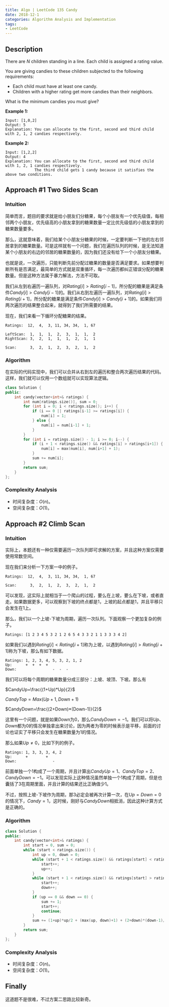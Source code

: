 ```yaml
---
title: Algo | LeetCode 135 Candy
date: 2018-12-1
categories: Algorithm Analysis and Implementation
tags:
- LeetCode
---
```


## Description

There are *N* children standing in a line. Each child is assigned a rating value.

You are giving candies to these children subjected to the following requirements:

- Each child must have at least one candy.
- Children with a higher rating get more candies than their neighbors.

What is the minimum candies you must give?

<!-- more -->

**Example 1:**

```
Input: [1,0,2]
Output: 5
Explanation: You can allocate to the first, second and third child with 2, 1, 2 candies respectively.
```

**Example 2:**

```
Input: [1,2,2]
Output: 4
Explanation: You can allocate to the first, second and third child with 1, 2, 1 candies respectively.
             The third child gets 1 candy because it satisfies the above two conditions.
```

## Approach #1 Two Sides Scan

### Intuition

简单而言，题目的要求就是给小朋友们分糖果，每个小朋友有一个优先级值，每相邻两个小朋友，优先级高的小朋友拿到的糖果数量一定比优先级低的小朋友拿到的糖果数量要多。

那么，这就意味着，我们给某个小朋友分糖果的时候，一定要判断一下他的左右邻居拿到的糖果数量。可是这样就有一个问题，我们在遍历队列的时候，是无法知道某个小朋友的右边的邻居的糖果数量的，因为我们还没有给下一个小朋友分糖果。

也就是说，一次遍历，只能判断先前分配过糖果的数量是否满足要求。如果想要判断所有是否满足，最简单的方式就是双重循环，每一次遍历都纠正错误分配的糖果数量。但是这种方法属于暴力解法，方法不可取。

我们从左到右遍历一遍队列，对$Rating[i] > Rating[i-1]$，所分配的糖果是满足条件$Candy[i] > Candy[i-1]$的。我们从右到左遍历一遍队列，对$Rating[i] > Rating[i+1]$，所分配的糖果是满足条件$Candy[i] > Candy[i+1]$的。如果我们将两次遍历的结果整合起来，就得到了我们所需要的结果。

现在，我们来看一下循环分配糖果的结果。

```
Ratings:  12,  4,  3, 11, 34, 34,  1, 67

LeftScan:  1,  1,  1,  2,  3,  1,  1,  2
RightScan: 3,  2,  1,  1,  1,  2,  1,  1

Scan:      3,  2,  1,  2,  3,  2,  1,  2
```

### Algorithm

在实际的代码实现中，我们可以合并从右到左的遍历和整合两次遍历结果的代码。这样，我们就可以仅用一个数组就可以实现算法逻辑。

```cpp
class Solution {
public:
    int candy(vector<int>& ratings) {
        int num[ratings.size()], sum = 0;
        for (int i = 0; i < ratings.size(); i++) {
            if (i == 0 || ratings[i-1] >= ratings[i]) {
                num[i] = 1;
            } else {
                num[i] = num[i-1] + 1;
            }
        }
        for (int i = ratings.size() - 1; i >= 0; i--) {
            if (i + 1 < ratings.size() && ratings[i] > ratings[i+1]) {
                num[i] = max(num[i], num[i+1] + 1);
            }
            sum += num[i];
        }
        return sum;
    }
};
```

### Complexity Analysis

* 时间复杂度：$O(n)$。
* 空间复杂度：$O(1)$。

## Approach #2 Climb Scan

### Intuition

实际上，本题还有一种仅需要遍历一次队列即可求解的方案，并且这种方案仅需要使用常数空间。

现在我们来分析一下方案一中的例子。

```
Ratings:  12,  4,  3, 11, 34, 34,  1, 67

Scan:      3,  2,  1,  2,  3,  2,  1,  2
```

可以发现，这实际上就相当于一个爬山的过程，要么在上坡，要么在下坡，或者直走。如果数据更多，可以观察到下坡的终点都是1，上坡的起点都是1，并且平移只会发生在1上。

那么，我们以一个上坡-下坡为周期，遍历一次队列。下面观察一个更加复杂的例子。

```
Ratings: [1 2 3 4 5 3 2 1 2 6 5 4 3 3 2 1 1 3 3 3 4 2]
```

如果我们以遇到$Rating[i] < Rating[i+1]$称为上坡，以遇到$Rating[i]>Rating[i+1]$称为下坡，那么有如下数据。

```
Ratings: 1, 2, 3, 4, 5, 3, 2, 1, 2
Up:      +  +  +  +
Down:                -  -  -
```

我们可以将每个周期的糖果数量分成三部分：上坡、坡顶、下坡。那么有

$CandyUp=\frac{(1+Up)*Up}{2}$

$CandyTop=Max(Up+1,Down+1)$

$CandyDown=\frac{(2+Down)*(Down-1)}{2}$

这里有一个问题，就是如果$Down$为0，那么$CandyDown=-1$。我们可以将$Up、Down$都为0的情况单独拿出来讨论，因为两者为零的时候表示是平移，前面的讨论也证实了平移只会发生在糖果数量为1的情况。

那么如果$Up \ne 0$，比如下列的例子。

```
Ratings: 1, 3, 3, 3, 4, 2
Up:      +        +
Down:                -
```

前面单独一个1构成了一个周期，并且计算出$CandyUp=1$、$CandyTop=2$、$CandyDown=-1$。可以发现实际上这种情况虽然单独一个1构成了周期，但是也囊括了3在周期里面，并且计算的结果还比正确值少1。

不过，按照上坡-下坡作为周期，那3必定会被再次计算一次，在$Up=Down=0$的情况下，$Candy=1$，这时候，刚好与$CandyDown$相抵消，因此这种计算方式是正确的。

### Algorithm

```cpp
class Solution {
public:
    int candy(vector<int>& ratings) {
        int start = 0, sum = 0;
        while (start < ratings.size()) {
            int up = 0, down = 0;
            while (start + 1 < ratings.size() && ratings[start] < ratings[start+1]) {
                start++;
                up++;
            }
            while (start + 1 < ratings.size() && ratings[start] > ratings[start+1]) {
                start++;
                down++;
            }
            if (up == 0 && down == 0) {
                sum += 1;
                start++;
                continue;
            }
            sum += (1+up)*up/2 + (max(up, down)+1) + (2+down)*(down-1)/2;
        }
        return sum;
    }
};
```

### Complexity Analysis

* 时间复杂度：$O(n)$。
* 空间复杂度：$O(1)$。

## Finally

这道题不是很难，不过方案二思路比较新奇。







